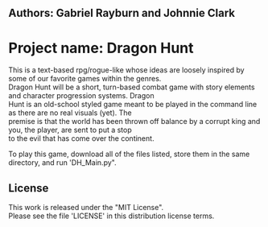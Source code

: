 ## Authors: Gabriel Rayburn and Johnnie Clark  

# **Project name: Dragon Hunt**  
This is a text-based rpg/rogue-like whose ideas are loosely inspired by some of our favorite games within the genres.  
Dragon Hunt will be a short, turn-based combat game with story elements and character progression systems. Dragon  
Hunt is an old-school styled game meant to be played in the command line as there are no real visuals (yet). The  
premise is that the world has been thrown off balance by a corrupt king and you, the player, are sent to put a stop  
to the evil that has come over the continent.  
  
To play this game, download all of the files listed, store them in the same directory, and run 'DH_Main.py".


## License  
  
This work is released under the "MIT License".  
Please see the file 'LICENSE' in this distribution license terms.  
